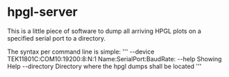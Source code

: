 # hpgl-server
This is a little piece of software to dump all arriving HPGL plots on a specified serial port to a directory.

The syntax per command line is simple:
'''
--device TEK11801C:COM10:19200:8:N:1
  Name:SerialPort:BaudRate:
--help Showing Help
--directory Directory where the hpgl dumps shall be located 
'''

